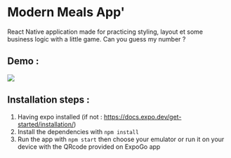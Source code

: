 # Modern Meals App'

React Native application made for practicing styling, layout et some business logic with a little game.
Can you guess my number ?

## Demo :

![](./demo/demo.gif)

## Installation steps :

1. Having expo installed (if not : https://docs.expo.dev/get-started/installation/)
2. Install the dependencies with `npm install`
3. Run the app with `npm start` then choose your emulator or run it on your device with the QRcode provided on ExpoGo app
